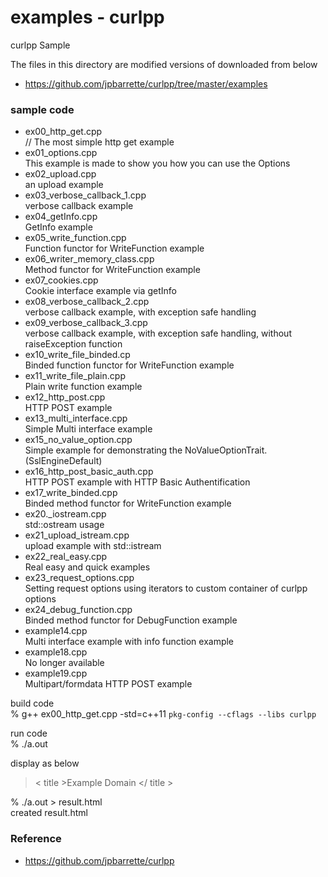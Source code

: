 examples - curlpp
===============

curlpp Sample <br/>

The files in this directory are modified versions of  downloaded from below <br/>
- https://github.com/jpbarrette/curlpp/tree/master/examples <br/>

### sample code
- ex00_http_get.cpp <br/>
// The most simple http get example  <br/>
- ex01_options.cpp <br/>
This example is made to show you how you can use the Options  <br/>
- ex02_upload.cpp <br/>
an upload example <br/>
- ex03_verbose_callback_1.cpp  <br/>
verbose callback example  <br/>
- ex04_getInfo.cpp <br/>
GetInfo example <br/>
- ex05_write_function.cpp <br/>
Function functor for WriteFunction example <br/>
- ex06_writer_memory_class.cpp <br/>
 Method functor for WriteFunction example <br/>
- ex07_cookies.cpp <br/>
Cookie interface example via getInfo <br/>
- ex08_verbose_callback_2.cpp <br/>
verbose callback example, with exception safe handling <br/>
- ex09_verbose_callback_3.cpp <br/>
verbose callback example, with exception safe handling, without raiseException function <br/>
- ex10_write_file_binded.cp <br/>
Binded function functor for WriteFunction example <br/>
- ex11_write_file_plain.cpp <br/>
 Plain write function example <br/>
- ex12_http_post.cpp <br/>
HTTP POST example <br/>
- ex13_multi_interface.cpp <br/>
Simple Multi interface example <br/>
- ex15_no_value_option.cpp <br/>
Simple example for demonstrating the NoValueOptionTrait. (SslEngineDefault) <br/>
- ex16_http_post_basic_auth.cpp <br/>
HTTP POST example with HTTP Basic Authentification <br/>
- ex17_write_binded.cpp <br/>
Binded method functor for WriteFunction example <br/>
- ex20._iostream.cpp <br/>
 std::ostream usage <br/>
- ex21_upload_istream.cpp <br/>
 upload example with std::istream <br/>
- ex22_real_easy.cpp <br/>
Real easy and quick examples <br/>
- ex23_request_options.cpp <br/>
Setting request options using iterators to custom container of curlpp options <br/>
- ex24_debug_function.cpp <br/>
Binded method functor for DebugFunction example <br/>
- example14.cpp <br/>
Multi interface example with info function example <br/>
- example18.cpp <br/>
No longer available  <br/>
- example19.cpp <br/>
Multipart/formdata HTTP POST example <br/>

build code <br/>
% g++ ex00_http_get.cpp -std=c++11  `pkg-config --cflags --libs curlpp` <br/>

run code <br/>
% ./a.out <br/>

display as below <br/>
> \< title \>Example Domain \</ title \>

% ./a.out > result.html <br/>
created result.html <br/>


### Reference <br/>
- https://github.com/jpbarrette/curlpp

